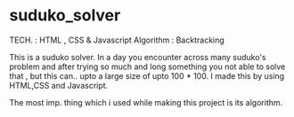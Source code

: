 # suduko_solver

   TECH. : HTML , CSS & Javascript
   Algorithm : Backtracking
   
   This is a suduko solver. In a day you encounter across many suduko's problem and after trying so much and long something you not able to solve that , but this can..
   upto a large size of upto 100 * 100.
    I made this by using HTML,CSS and Javascript. 
      

The most imp. thing which i used while making this project is its algorithm.










